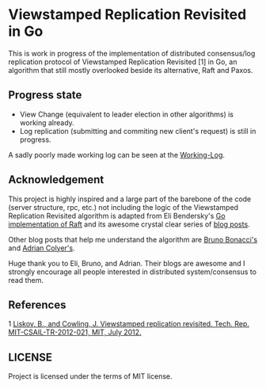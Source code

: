 # Viewstamped Replication Revisited in Go

This is work in progress of the implementation of distributed consensus/log replication protocol of Viewstamped Replication Revisited [1] in Go, an algorithm that still mostly overlooked beside its alternative, Raft and Paxos. 

## Progress state
- View Change (equivalent to leader election in other algorithms) is working already.
- Log replication (submitting and commiting new client's request) is still in progress.

A sadly poorly made working log can be seen at the [Working-Log](Working-Log.md). 

## Acknowledgement
This project is highly inspired and a large part of the barebone of the code (server structure, rpc, etc.) not including the logic of the Viewstamped Replication Revisited algorithm is adapted from Eli Bendersky's [Go implementation of Raft](https://github.com/eliben/raft/) and its awesome crystal clear series of [blog posts](https://eli.thegreenplace.net/2020/implementing-raft-part-0-introduction/).

Other blog posts that help me understand the algorithm are [Bruno Bonacci's](https://blog.brunobonacci.com/2018/07/15/viewstamped-replication-explained/) and [Adrian Colyer's](https://blog.acolyer.org/2015/03/06/viewstamped-replication-revisited/).

Huge thank you to Eli, Bruno, and Adrian. Their blogs are awesome and I strongly encourage all people interested in distributed system/consensus to read them. 

## References
1 [Liskov, B., and Cowling, J. Viewstamped replication revisited. Tech. Rep. MIT-CSAIL-TR-2012-021, MIT,
July 2012.](https://dspace.mit.edu/bitstream/handle/1721.1/71763/MIT-CSAIL-TR-2012-021.pdf?sequence=1)

## LICENSE
Project is licensed under the terms of MIT license.